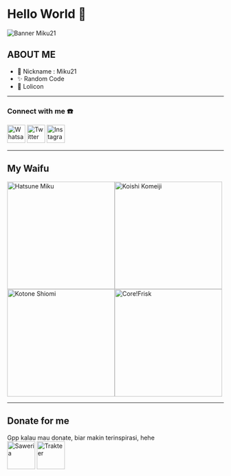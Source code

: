 # Hello World  :wave:

![Banner Miku21](https://i.ibb.co/zbhmXsn/bg.jpg)

## ABOUT ME
- 🌱 Nickname : Miku21
- ✨ Random Code
- 🔭 Lolicon

------------

### Connect with me ☎️
<a href='https://api.whatsapp.com/send?phone=6283834685279'><img src= "https://seeklogo.com/images/W/whatsapp-icon-logo-BDC0A8063B-seeklogo.com.png" alt="Whatsapp" style="width:42px;height:42px;"></a> <a href='https://twitter.com/Miku2111'><img src= "https://seeklogo.com/images/T/twitter-icon-circle-blue-logo-0902F48837-seeklogo.com.png" alt="Twitter" style="width:42px;height:42px;"></a> <!-- <a href='https://twitter.com/Miku2111'><img src= "https://upload.wikimedia.org/wikipedia/commons/4/44/Facebook_Logo.pngg" alt="Facebook" style="width:42px;height:42px;"></a>  delete post 2016 --> <a href='https://instagram.com/_.miku21'><img src= "https://upload.wikimedia.org/wikipedia/commons/thumb/9/95/Instagram_logo_2022.svg/2048px-Instagram_logo_2022.svg.png" alt="Instagram" style="width:42px;height:42px;"></a> 

------------

## My Waifu
<img src="https://i.ibb.co/6JRcV0K/20220929-133008.jpg" alt="Hatsune Miku" style= "width:250px;height:250px"><img src="https://i.ibb.co/hfhS0cd/794cdf8bd464220d70698e3af1179178.jpg " alt="Koishi Komeiji" style= "width:250px;height:250px"><img src="https://i.ibb.co/yVjHpmN/tumblr-82e17df4240b8b6ff394fecb76f1ca08-e61cc51e-400.png " alt="Kotone Shiomi" style= "width:250px;height:250px"><img src="https://i.ibb.co/Fg0VCfh/0ap7387dh2t41.webp" alt="Core!Frisk" style= "width:250px;height:250px">

------------

## Donate for me
Gpp kalau mau donate, biar makin terinspirasi, hehe</br>
<a href= 'https://saweria.co/Miku21Margareth'><img src="https://i.ibb.co/fCTqhZ6/01c81f8c-18c9-47d7-b7ad-c04058016626-225x225.png" alt="Saweria" style= "width:65px;height:65px"></a>
<a href= 'https://trakteer.id/miku21-margareth'><img src="https://i.ibb.co/QDvCgCd/trakteer-icon-thumbnail.png" alt="Trakteer" style= "width:65px;height:65px"></a>


<!--
**Miku21750/Miku21750** is a ✨ _special_ ✨ repository because its `README.md` (this file) appears on your GitHub profile.

Here are some ideas to get you started:

- 🔭 I’m currently working on ...
- 🌱 I’m currently learning ...
- 👯 I’m looking to collaborate on ...
- 🤔 I’m looking for help with ...
- 💬 Ask me about ...
- 📫 How to reach me: ...
- 😄 Pronouns: ...
- ⚡ Fun fact: ...
-->
